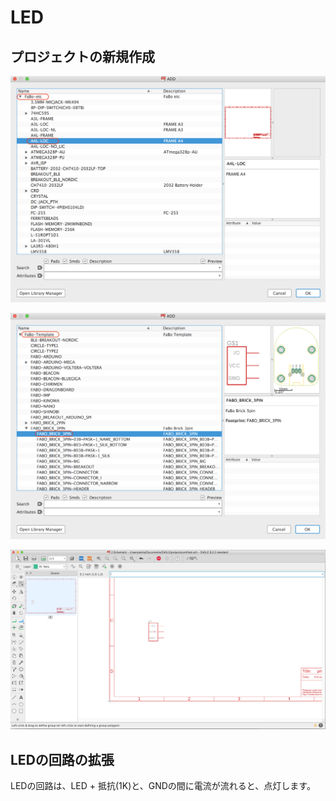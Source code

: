 # LED

## プロジェクトの新規作成

![](./img/brick001.png)

![](./img/brick002.png)

![](./img/brick003.png)

## LEDの回路の拡張　

LEDの回路は、LED + 抵抗(1K)と、GNDの間に電流が流れると、点灯します。




